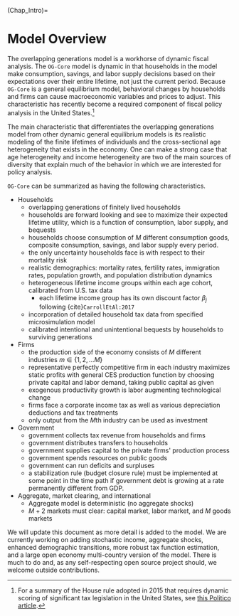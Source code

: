 (Chap_Intro)=
# Model Overview

The overlapping generations model is a workhorse of dynamic fiscal analysis. The `OG-Core` model is dynamic in that households in the model make consumption, savings, and labor supply decisions based on their expectations over their entire lifetime, not just the current period. Because `OG-Core` is a general equilibrium model, behavioral changes by households and firms can cause macroeconomic variables and prices to adjust. This characteristic has recently become a required component of fiscal policy analysis in the United States.[^dynscore_note]

The main characteristic that differentiates the overlapping generations model from other dynamic general equilibrium models is its realistic modeling of the finite lifetimes of individuals and the cross-sectional age heterogeneity that exists in the economy. One can make a strong case that age heterogeneity and income heterogeneity are two of the main sources of diversity that explain much of the behavior in which we are interested for policy analysis.

`OG-Core` can be summarized as having the following characteristics.

* Households
    * overlapping generations of finitely lived households
    * households are forward looking and see to maximize their expected lifetime utility, which is a function of consumption, labor supply, and bequests
    * households choose consumption of $M$ different consumption goods, composite consumption, savings, and labor supply every period.
    * the only uncertainty households face is with respect to their mortality risk
    * realistic demographics: mortality rates, fertility rates, immigration rates, population growth, and population distribution dynamics
    * heterogeneous lifetime income groups within each age cohort, calibrated from U.S. tax data
        * each lifetime income group has its own discount factor $\beta_j$ following {cite}`CarrollEtAl:2017`
    * incorporation of detailed household tax data from specified microsimulation model
    * calibrated intentional and unintentional bequests by households to surviving generations
* Firms
    * the production side of the economy consists of $M$ different industries $m\in\{1,2,...M\}$
    * representative perfectly competitive firm in each industry maximizes static profits with general CES production function by choosing private capital and labor demand, taking public capital as given
    * exogenous productivity growth is labor augmenting technological change
    * firms face a corporate income tax as well as various depreciation deductions and tax treatments
    * only output from the $M$th industry can be used as investment
* Government
    * government collects tax revenue from households and firms
    * government distributes transfers to households
    * government supplies capital to the private firms' production process
    * government spends resources on public goods
    * government can run deficits and surpluses
    * a stabilization rule (budget closure rule) must be implemented at some point in the time path if government debt is growing at a rate permanently different from GDP.
* Aggregate, market clearing, and international
    * Aggregate model is deterministic (no aggregate shocks)
    * $M+2$ markets must clear: capital market, labor market, and $M$ goods markets


<!-- Put summary of the general incentives in the model, overall implications of the assumptions, and particularly how these interact with tax policy -->

We will update this document as more detail is added to the model. We are currently working on adding stochastic income, aggregate shocks, enhanced demographic transitions, more robust tax function estimation, and a large open economy multi-country version of the model. There is much to do and, as any self-respecting open source project should, we welcome outside contributions.

[^dynscore_note]: For a summary of the House rule adopted in 2015 that requires dynamic scoring of significant tax legislation in the United States, see [this Politico article](http://thehill.com/blogs/floor-action/house/228684-house-adopts-dynamic-scoring-rule).
